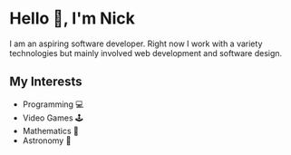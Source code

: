 # Hello 👋, I'm Nick

I am an aspiring software developer. Right now I work with a variety technologies but mainly involved web development and software design.

## My Interests
- Programming 💻
- Video Games 🕹
- Mathematics 🧮
- Astronomy   🔭











<!--
**nicholasrubright/nicholasrubright** is a ✨ _special_ ✨ repository because its `README.md` (this file) appears on your GitHub profile.

Here are some ideas to get you started:

- 🔭 I’m currently working on ...
- 🌱 I’m currently learning ...
- 👯 I’m looking to collaborate on ...
- 🤔 I’m looking for help with ...
- 💬 Ask me about ...
- 📫 How to reach me: ...
- 😄 Pronouns: ...
- ⚡ Fun fact: ...
-->
